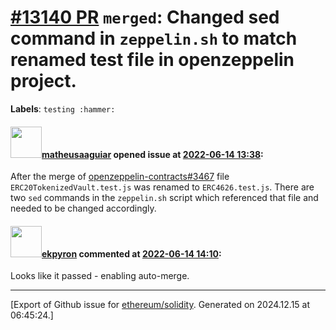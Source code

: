 # [\#13140 PR](https://github.com/ethereum/solidity/pull/13140) `merged`: Changed sed command in `zeppelin.sh` to match renamed test file in openzeppelin project.
**Labels**: `testing :hammer:`


#### <img src="https://avatars.githubusercontent.com/u/95899911?u=b80e228dd73aa60cc8cc18ebf2e9e72a0840b7d5&v=4" width="50">[matheusaaguiar](https://github.com/matheusaaguiar) opened issue at [2022-06-14 13:38](https://github.com/ethereum/solidity/pull/13140):

After the merge of [openzeppelin-contracts#3467](https://github.com/OpenZeppelin/openzeppelin-contracts/pull/3467) file `ERC20TokenizedVault.test.js` was renamed to `ERC4626.test.js`. There are two `sed` commands in the `zeppelin.sh` script which referenced that file and needed to be changed accordingly. 

#### <img src="https://avatars.githubusercontent.com/u/1347491?v=4" width="50">[ekpyron](https://github.com/ekpyron) commented at [2022-06-14 14:10](https://github.com/ethereum/solidity/pull/13140#issuecomment-1155239882):

Looks like it passed - enabling auto-merge.


-------------------------------------------------------------------------------



[Export of Github issue for [ethereum/solidity](https://github.com/ethereum/solidity). Generated on 2024.12.15 at 06:45:24.]
